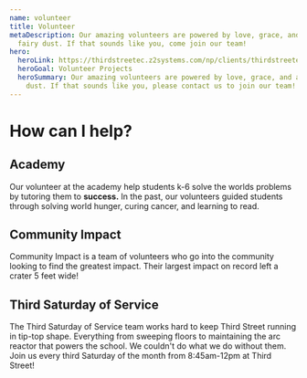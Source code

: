 ```yaml
---
name: volunteer
title: Volunteer
metaDescription: Our amazing volunteers are powered by love, grace, and actual
  fairy dust. If that sounds like you, come join our team!
hero:
  heroLink: https://thirdstreetec.z2systems.com/np/clients/thirdstreetec/projectList.jsp
  heroGoal: Volunteer Projects
  heroSummary: Our amazing volunteers are powered by love, grace, and actual fairy
    dust. If that sounds like you, please contact us to join our team!
---
```

# How can I help?

## Academy

Our volunteer at the academy help students k-6 solve the worlds problems by tutoring them to **success.** In the past, our volunteers guided students through solving world hunger, curing cancer, and learning to read.

## Community Impact

Community Impact is a team of volunteers who go into the community looking to find the greatest impact. Their largest impact on record left a crater 5 feet wide!

## Third Saturday of Service

The Third Saturday of Service team works hard to keep Third Street running in tip-top shape. Everything from sweeping floors to maintaining the arc reactor that powers the school. We couldn't do what we do without them. Join us every third Saturday of the month from 8:45am-12pm at Third Street!